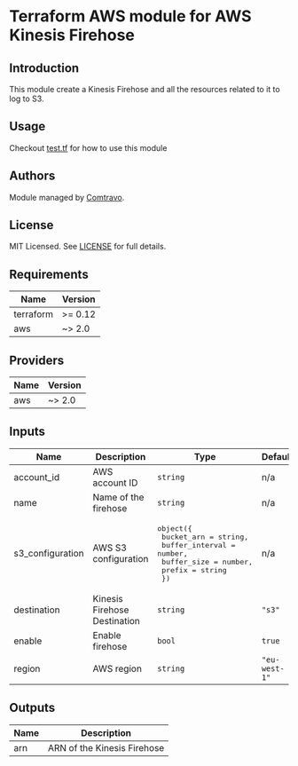 # Terraform AWS module for AWS Kinesis Firehose

## Introduction

This module create a Kinesis Firehose and all the resources related to it to log to S3.

## Usage  
Checkout [test.tf](./tests/test.tf) for how to use this module

## Authors

Module managed by [Comtravo](https://github.com/comtravo).

## License

MIT Licensed. See [LICENSE](LICENSE) for full details.

## Requirements

| Name | Version |
|------|---------|
| terraform | >= 0.12 |
| aws | ~> 2.0 |

## Providers

| Name | Version |
|------|---------|
| aws | ~> 2.0 |

## Inputs

| Name | Description | Type | Default | Required |
|------|-------------|------|---------|:--------:|
| account\_id | AWS account ID | `string` | n/a | yes |
| name | Name of the firehose | `string` | n/a | yes |
| s3\_configuration | AWS S3 configuration | <pre>object({<br>    bucket_arn      = string,<br>    buffer_interval = number,<br>    buffer_size     = number,<br>    prefix          = string<br>  })</pre> | n/a | yes |
| destination | Kinesis Firehose Destination | `string` | `"s3"` | no |
| enable | Enable firehose | `bool` | `true` | no |
| region | AWS region | `string` | `"eu-west-1"` | no |

## Outputs

| Name | Description |
|------|-------------|
| arn | ARN of the Kinesis Firehose |

